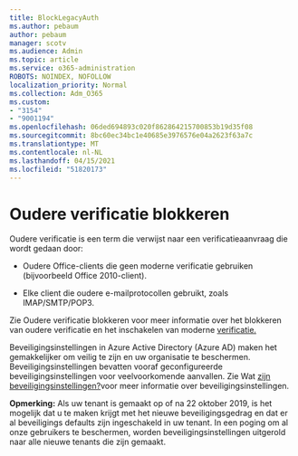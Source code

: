 ```yaml
---
title: BlockLegacyAuth
ms.author: pebaum
author: pebaum
manager: scotv
ms.audience: Admin
ms.topic: article
ms.service: o365-administration
ROBOTS: NOINDEX, NOFOLLOW
localization_priority: Normal
ms.collection: Adm_O365
ms.custom:
- "3154"
- "9001194"
ms.openlocfilehash: 06ded694893c020f862864215700853b19d35f08
ms.sourcegitcommit: 8bc60ec34bc1e40685e3976576e04a2623f63a7c
ms.translationtype: MT
ms.contentlocale: nl-NL
ms.lasthandoff: 04/15/2021
ms.locfileid: "51820173"
---
```

# <a name="blocking-legacy-authentication"></a>Oudere verificatie blokkeren

Oudere verificatie is een term die verwijst naar een verificatieaanvraag die wordt gedaan door:

- Oudere Office-clients die geen moderne verificatie gebruiken (bijvoorbeeld Office 2010-client).

- Elke client die oudere e-mailprotocollen gebruikt, zoals IMAP/SMTP/POP3.

Zie Oudere verificatie blokkeren voor meer informatie over het blokkeren van oudere verificatie en het inschakelen van moderne [verificatie.](https://docs.microsoft.com/azure/active-directory/conditional-access/concept-conditional-access-block-legacy-authentication)

Beveiligingsinstellingen in Azure Active Directory (Azure AD) maken het gemakkelijker om veilig te zijn en uw organisatie te beschermen. Beveiligingsinstellingen bevatten vooraf geconfigureerde beveiligingsinstellingen voor veelvoorkomende aanvallen.
Zie Wat [zijn beveiligingsinstellingen?](https://docs.microsoft.com/azure/active-directory/fundamentals/concept-fundamentals-security-defaults)voor meer informatie over beveiligingsinstellingen. 

**Opmerking:** Als uw tenant is gemaakt op of na 22 oktober 2019, is het mogelijk dat u te maken krijgt met het nieuwe beveiligingsgedrag en dat er al beveiligings defaults zijn ingeschakeld in uw tenant.  In een poging om al onze gebruikers te beschermen, worden beveiligingsinstellingen uitgerold naar alle nieuwe tenants die zijn gemaakt.
